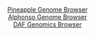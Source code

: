 <div id="Pineapple_Genome_Browser" align="center">
  <a href="https://igv.org/app/?sessionURL=blob:zZNdb5swGEb_i6VWm0TAhpAEpGqiSZNWybp8lGVtVSEHDDgBm9oONIny3.dVm3azSs3FpklcmFcGP8_hcAA1EZJyBnxgm8g1EQIGkDlvFrisCnKLSyKBn.JCEgMIkhJBWEyAfwAplgqH84l.Mleqkr5lUVW1SswybkrHxCXec4Ybaca8tPq8KPCKC6y4kNalwDW3aFa3GrLCVWXqsx3TtRKssIWLKudMcqsiLIsa_b7o1yjKCOMlicptoehrgEjn0RkTM8WfguUiiGMi5ZjsbpKLYHwTfHWuwodRp_8Qfrlehp3l.YJmDKutIBf8rl4nZ_ZwOp3kQXpmX2I53DTrOIB31FvNzpzB.dVLRQWRF6iLek7ba3ddDYeyhLz8T731RU_s7oqsWc91.fw.HPYJu1s.c6oRMG_6wlDzRvejAQoeb7UPIM5F10fQcGDHcO1O68cS9QwIPU1IcAr8xycDKIHjjd7.eABqV2lrgCTP21eBDMBFQgTwWx6EXeR5ttvutqHnoaNxAFtR_D28w3DudaEd2HYnSmmhtNJJJFklTcyYWcepme1P5Lmp2kE6mIfJaLIpt8.D2ee.pjnbN.LbqPemSfrw14.oq74n0z9x7z1BTLU6VbiejR7Wzv10BNX17mo3Wef617sc54N9cZv9EVBH1z0NTspFiZXeryf69qdxNRYUM6UHNZV0RQuqdkvNkTfAR7ajxQUxL7g2EYhs9QEa0EAu_PhbUOf4dPwO">Pineapple Genome Browser</a>
</div>
<div id="Alphonso_Genome_Browser" align="center">
  <a href="https://igv.org/app/?sessionURL=blob:zZJba9swGIb_i6BlA8eW7TiODWWkiZM1h27ETdIDxSi27IjKkiMpdtOQ_z61bOymg.ZiY6AL6UOH93v0HECNhSScgRA4pu2Ztg0MIDe8iVFZUXyNSixBmCMqsQEEzrHALMUgPIAcSYUW86k.uVGqkqFlEVW1SsQKbkrXRCV64Qw10kx5afU5pWjNBVJcSOtSoJpbpKhbDV6jqjL1267pWRlSyEK02nAmuVVhViSNvi_5VUoKzHiJk3JHFXkLkOg8OmNm5uhLbxX30hRLOcH7q.yiN7nqLd1ocT_q9O8X376uFp3VeUwKhtRO4IvZON5F6s4jsB5k0_5qGd1Af9t1VbQ4cwfn0XNFBJYXtm933XbQ7vgaDGEZfv6fetaDnNj3XXtw5gxvo.txTZ_m.H6bjShqvnvT8TxL_9D50QCUpzttAkg3wg9taLiwY3hOp_U6tbsGhIHmIzgB4cOjAZRA6ZPe_nAAal9pX4DE292bOgbgIsMChK0AQt8OAsdr.20YBPbROICdoH8P7nAxD3zo9Bynk.SEKi1zlkhWSRMxZtZpbhYvJ9J0R3Bg03WzzOlNHfduo.jp5sy51IT3kTd.36SuZqCff_tE3exHUv0T9z4SxFTrU4UbX9F4OGOzhngzKFfLGHmj6rrMJ8X7ur3iOQ1NzkWJlN6vK3r507gaCYKY0oWaSLImlKj9SlPkDQhtx9XigpRTrk0Eolh_ggY0bA9._i2oe3w8_gA-">Alphonso Genome Browser</a>
</div>


<div id="DAF_Genomics_Browser" align="center">
  <a href="https://igv.org/app/?sessionURL=blob:tZFra9swFIb_i6D95KvsxLEhDLM1bai30gTHI6WEU_s41mpbriQ3SUP..4TXMdgoY9CBJCTO5X11niN5RiEZb0lEqOWOLNclBpEV3y2h6Wr8Ag1KEpVQSzSIwBIFtjmS6EhKkArSRaIrK6U6Gdl2AaW5xZY3LJeW9CzoTMl7VaFONakFDbzwFnbSynmjkxXYUHcVbyW3Ic9RStOxO2y3mx3o42dsM7TETdPXig2qG21CGyusErRb1ha4_4uR_6CsF_sQZ8t4qL_Gw7yYxtfzeOVdpOvL8cd1enOVpePsfMm2Lahe4BRnVfN5XqVndJY9JytZHPBrkiWXN75aOWfep_OLfccEyqkbuBPPD_0JJSeD1DzvNQSSV8KNXN8I6MSgvm..Xr3RWE9BcEaiu3uDKAH5o06_OxJ16DQqIvGpH6gZhIsCBYnM0HECNwzpyA98Jwzdk3EkvajfmeUsXYSBQ2NKx9YDNFq_ZPUwQC30Z_C9QP7WWe9_BcXbx_Ut20OXPMjE_RZjtRjRq5enbH37BiaDvPmtkosGlA79eL5CgVqrNdiqX1S80_3pOw--">DAF Genomics Browser</a>
</div>
